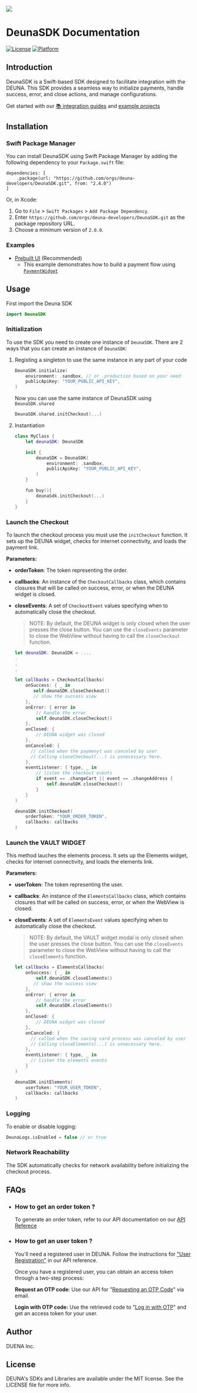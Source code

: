 ![](https://d-una-one.s3.us-east-2.amazonaws.com/gestionado_por_d-una.png)
# DeunaSDK Documentation
[![License](https://img.shields.io/github/license/deuna-developers/deuna-sdk-ios?style=flat-square)](https://github.com/deuna-developers/deuna-sdk-ios/LICENSE)
[![Platform](https://img.shields.io/badge/platform-ios-blue?style=flat-square)](https://github.com/deuna-developers/deuna-sdk-ios#)

## Introduction

DeunaSDK is a Swift-based SDK designed to facilitate integration with the DEUNA. This SDK provides a seamless way to initialize payments, handle success, error, and close actions, and manage configurations.

Get started with our [📚 integration guides](https://docs.deuna.com/docs/integraciones-del-ios-sdk) and [example projects](#examples)


## Installation

### Swift Package Manager

You can install DeunaSDK using Swift Package Manager by adding the following dependency to your `Package.swift` file:

    dependencies: [
        .package(url: "https://github.com/orgs/deuna-developers/DeunaSDK.git", from: "2.4.0")
    ] 

Or, in Xcode:

1.  Go to `File` > `Swift Packages` > `Add Package Dependency`.
2.  Enter `https://github.com/orgs/deuna-developers/DeunaSDK.git` as the package repository URL.
3.  Choose a minimum version of `2.0.0`.

### Examples

- [Prebuilt UI](Examples/basic-integration) (Recommended)
  - This example demonstrates how to build a payment flow using [`PaymentWidget`](https://docs.deuna.com/docs/widget-payments-and-fraud)

## Usage

First import the Deuna SDK

```swift
import DeunaSDK
```

### Initialization

To use the SDK you need to create one instance of `DeunaSDK`. There are 2 ways that you can create an instance of `DeunaSDK`:

1. Registing a singleton to use the same instance in any part of your code

    ```swift
    DeunaSDK.initialize(
        environment: .sandbox, // or .production based on your need
        publicApiKey: "YOUR_PUBLIC_API_KEY",
    )
    ```
    Now you can use the same instance of DeunaSDK using `DeunaSDK.shared`

    ```swift
    DeunaSDK.shared.initCheckout(...)
    ```

2. Instantiation

    ```swift
    class MyClass {
        let deunaSDK: DeunaSDK
    
        init {
            deunaSDK = DeunaSDK(
                environment: .sandbox,
                publicApiKey: "YOUR_PUBLIC_API_KEY",
            )
        }

        fun buy(){
            deunaSdk.initCheckout(...)
        }
    }
    ```




### Launch the Checkout

To launch the checkout process you must use the `initCheckout` function. It sets up the DEUNA widget, checks for internet connectivity, and loads the payment link.

**Parameters:**
-   **orderToken**: The token representing the order.
-   **callbacks**: An instance of the `CheckoutCallbacks` class, which contains closures that will be called on success, error, or when the DEUNA widget is closed.
-   **closeEvents**: A set of `CheckoutEvent` values specifying when to automatically close the checkout.

    > NOTE: By default, the DEUNA widget is only closed when the user presses the close button. You can use the `closeEvents` parameter to close the WebView without having to call the `closeCheckout` function.

    ```swift
    let deunaSDK: DeunaSDK = ....
    .
    .
    .

    let callbacks = CheckoutCallbacks(
        onSuccess: { _ in
           self.deunaSDK.closeCheckout()
           // show the success view
        },
        onError: { error in
            // handle the error
            self.deunaSDK.closeCheckout()
        },
        onClosed: {
            // DEUNA widget was closed
        },
        onCanceled: {
          // called when the paymenyt was canceled by user
          // Calling closeCheckout(...) is unnecessary here.
        },
        eventListener: { type, _ in
            // listen the checkout events
            if event == .changeCart || event == .changeAddress {
                self.deunaSDK.closeCheckout()
            }
        }
    )

    deunaSDK.initCheckout(
        orderToken: "YOUR_ORDER_TOKEN",
        callbacks: callbacks
    )  
    ```



### Launch the VAULT WIDGET

This method lauches the elements process. It sets up the Elements widget, checks for internet connectivity, and loads the elements link.

**Parameters:**
-   **userToken**: The token representing the user.
-   **callbacks**: An instance of the `ElementsCallbacks` class, which contains closures that will be called on success, error, or when the WebView is closed.
-   **closeEvents**: A set of `ElementsEvent` values specifying when to automatically close the checkout.

    > NOTE: By default, the VAULT widget modal is only closed when the user presses the close button. You can use the `closeEvents` parameter to close the WebView without having to call the `closeElements` function.

    ```swift
    let callbacks = ElementsCallbacks(
        onSuccess: { _ in
            self.deunaSDK.closeElements()
           // show the success view
        },
        onError: { error in
            // handle the error
            self.deunaSDK.closeElements()
        },
        onClosed: {
            // DEUNA widget was closed
        },
        onCanceled: {
          // called when the saving card process was canceled by user
          // Calling closeElements(...) is unnecessary here.
        },
        eventListener: { type, _ in
          // listen the elements events
        }
    )

    deunaSDK.initElements(
        userToken: "YOUR_USER_TOKEN",
        callbacks: callbacks
    )  
    ```



### Logging
To enable or disable logging:
```swift
DeunaLogs.isEnabled = false // or true
```

### Network Reachability

The SDK automatically checks for network availability before initializing the checkout process.


## FAQs
* ### How to get an **order token** ?
    To generate an order token, refer to our API documentation on our [API Referece](https://docs.deuna.com/reference/order_token)

* ### How to get an **user token** ?
    You'll need a registered user in DEUNA. Follow the instructions for ["User Registration"](https://docs.deuna.com/reference/users-register) in our API reference.

    Once you have a registered user, you can obtain an access token through a two-step process:

    **Request an OTP code**: Use our API for "[Requesting an OTP Code](https://docs.deuna.com/reference/request-otp)" via email.

    **Login with OTP code:** Use the retrieved code to "[Log in with OTP](https://docs.deuna.com/reference/login-with-otp)" and get an access token for your user.
    

## Author
DUENA Inc.

## License
DEUNA's SDKs and Libraries are available under the MIT license. See the LICENSE file for more info.
